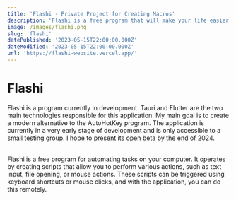 ```yaml
---
title: 'Flashi - Private Project for Creating Macros'
description: 'Flashi is a free program that will make your life easier and make computer work faster and easier than ever before!'
image: /images/flashi.png
slug: 'flashi'
datePublished: '2023-05-15T22:00:00.000Z'
dateModified: '2023-05-15T22:00:00.000Z'
url: 'https://flashi-website.vercel.app/'
---
```


# Flashi

Flashi is a program currently in development. Tauri and Flutter are the two main technologies responsible for this application. My main goal is to create a modern alternative to the AutoHotKey program. The application is currently in a very early stage of development and is only accessible to a small testing group. I hope to present its open beta by the end of 2024.

\
Flashi is a free program for automating tasks on your computer. It operates by creating scripts that allow you to perform various actions, such as text input, file opening, or mouse actions. These scripts can be triggered using keyboard shortcuts or mouse clicks, and with the application, you can do this remotely.